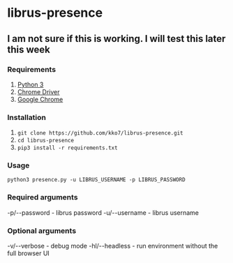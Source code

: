 # librus-presence

## I am not sure if this is working. I will test this later this week

### Requirements

1. [Python 3](https://www.python.org/)
2. [Chrome Driver](https://sites.google.com/a/chromium.org/chromedriver/downloads)
3. [Google Chrome](https://www.google.com/chrome/)

### Installation
1. `git clone https://github.com/kko7/librus-presence.git`
2. `cd librus-presence`
3. `pip3 install -r requirements.txt`

### Usage
`python3 presence.py -u LIBRUS_USERNAME -p LIBRUS_PASSWORD`

### Required arguments
-p/--password - librus password
-u/--username - librus username

### Optional arguments
-v/--verbose - debug mode
-hl/--headless - run environment without the full browser UI

